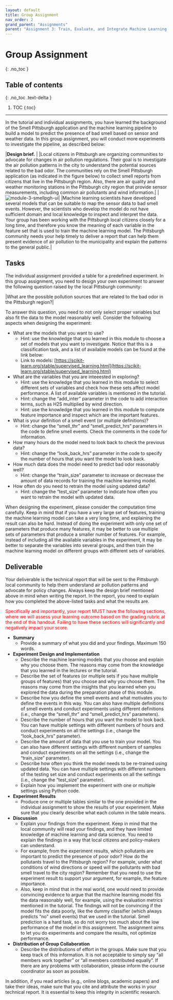 ```yaml
---
layout: default
title: Group Assignment
nav_order: 2
grand_parent: "Assignments"
parent: "Assignment 3: Train, Evaluate, and Integrate Machine Learning Models"
---
```


# Group Assignment
{: .no_toc }

## Table of contents
{: .no_toc .text-delta }

1. TOC
{:toc}
---

In the tutorial and individual assignments, you have learned the background of the Smell Pittsburgh application and the machine learning pipeline to build a model to predict the presence of bad smell based on sensor and weather data. In this group assignment, you will conduct more experiments to investigate the pipeline, as described below:

|**Design brief.** |
|Local citizens in Pittsburgh are organizing communities to advocate for changes in air pollution regulations. Their goal is to investigate the air pollution patterns in the city to understand the potential sources related to the bad odor. The communities rely on the Smell Pittsburgh application (as indicated in the figure below) to collect smell reports from citizens that live in the Pittsburgh region. Also, there are air quality and weather monitoring stations in the Pittsburgh city region that provide sensor measurements, including common air pollutants and wind information.|
|![module-3-smellpgh-ui]({{site.baseurl}}/assets/images/module-3-smellpgh-ui.png)|
|Machine learning scientists have developed several models that can be suitable to map the sensor data to bad smell events. However, the scientists who develop the model do not have sufficient domain and local knowledge to inspect and interpret the data. Your group has been working with the Pittsburgh local citizens closely for a long time, and therefore you know the meaning of each variable in the feature set that is used to train the machine learning model. The Pittsburgh community needs your help timely to deliver a report that can help them present evidence of air pollution to the municipality and explain the patterns to the general public.|

## Tasks

The individual assignment provided a table for a predefined experiment. In this group assignment, you need to design your own experiment to answer the following question raised by the local Pittsburgh community:

|What are the possible pollution sources that are related to the bad odor in the Pittsburgh region?|

To answer this question, you need to not only select proper variables but also fit the data to the model reasonably well. Consider the following aspects when designing the experiment:

- What are the models that you want to use?
  - Hint: use the knowledge that you learned in this module to choose a set of models that you want to investigate. Notice that this is a classification task, and a list of available models can be found at the link below:
  - Link to models: [https://scikit-learn.org/stable/supervised_learning.html](https://scikit-learn.org/stable/supervised_learning.html)
- What are the variables that you are inteeested in exploring?
  - Hint: use the knowledge that you learned in this module to select different sets of variables and check how these sets affect model performance. A list of available variables is mentioned in the tutorial.
  - Hint: change the “add_inter” parameter in the code to add interaction terms, such as H2S multiplied by wind direction.
  - Hint: use the knowledge that you learned in this module to compute feature importance and inspect which are the important features.
- What is your definition of a smell event (or multiple definitions)?
  - Hint: change the “smell_thr” and “smell_predict_hrs” parameters in the code to define smell events. Check the comments in the code for information.
- How many hours do the model need to look back to check the previous data?
  - Hint: change the “look_back_hrs” parameter in the code to specify the number of hours that you want the model to look back.
- How much data does the model need to predict bad odor reasonably well?
  - Hint: change the “train_size” parameter to increase or decrease the amount of data records for training the machine learning model.
- How often do you need to retrain the model using updated data?
  - Hint: change the “test_size” parameter to indicate how often you want to retrain the model with updated data.

When designing the experiment, please consider the computation time carefully. Keep in mind that if you have a very large set of features, training the machine learning model can take a very long time, and explaining the result can also be hard. Instead of doing the experiment with only one set of parameters that produce many features, it may be better to use multiple sets of parameters that produce a smaller number of features. For example, instead of including all the available variables in the experiment, it may be better to separate the variables into several groups, and then train the machine learning model on different groups with different sets of variables.

## Deliverable

Your deliverable is the technical report that will be sent to the Pittsburgh local community to help them understand air pollution patterns and advocate for policy changes. Always keep the design brief mentioned above in mind when writing the report. In the report, you need to explain how you completed the above-listed tasks and what the results are.

<p style="color:red">Specifically and importantly, your report MUST have the following sections, where we will assess your learning outcome based on the grading rubric at the end of this handout. Failing to have these sections will significantly and negatively impact your score.</p>

- **Summary**
    - Provide a summary of what you did and your findings. Maximum 150 words.
- **Experiment Design and Implementation**
  - Describe the machine learning models that you choose and explain why you choose them. The reasons may come from the knowledge that you learned in the lectures or the tutorial.
  - Describe the set of features (or multiple sets if you have multiple groups of features) that you choose and why you choose them. The reasons may come from the insights that you learned when you explored the data during the preparation phase of this module.
  - Describe how you define the smell events and what motivates you to define the events in this way. You can also have multiple definitions of smell events and conduct experiments using different definitions (i.e., change the “smell_thr” and “smell_predict_hrs” parameters).
  - Describe the number of hours that you want the model to look back. You can have multiple settings with different numbers of hours and conduct experiments on all the settings (i.e., change the “look_back_hrs” parameter).
  - Describe the amount of data that you use to train your model. You can also have different settings with different numbers of samples and conduct experiments on all the settings (i.e., change the “train_size” parameter).
  - Describe how often you think the model needs to be re-trained using updated data. You can have multiple settings with different numbers of the testing set size and conduct experiments on all the settings (i.e., change the “test_size” parameter).
  - Explain how you implement the experiment with one or multiple settings using Python code.
- **Experiment Results**
  - Produce one or multiple tables similar to the one provided in the individual assignment to show the results of your experiment. Make sure that you clearly describe what each column in the table means.
- **Discussion**
  - Explain your findings from the experiment. Keep in mind that the local community will read your findings, and they have limited knowledge of machine learning and data science. You need to explain the findings in a way that local citizens and policy-makers can understand.
  - For example, from the experiment results, which pollutants are important to predict the presence of poor odor? How do the pollutants travel to the Pittsburgh region? For example, under what conditions of wind directions or speed will the pollutants with bad smell travel to the city region? Remember that you need to use the experiment result to support your argument, for example, the feature importance.
  - Also, keep in mind that in the real world, one would need to provide convincing evidence to argue that the machine learning model fits the data reasonably well, for example, using the evaluation metrics mentioned in the tutorial. The findings will not be convincing if the model fits the data poorly, like the dummy classifier (which always predicts “no” smell events) that we used in the tutorial. Smell prediction is a hard task, so do not worry too much about the low performance of the model in this assignment. The assignment aims to let you do experiments and compare the results, not optimize performance.
- **Distribution of Group Collaboration**
  - Describe the distributions of effort in the groups. Make sure that you keep track of this information. It is not acceptable to simply say “all members work together” or “all members contributed equally”. If there are any problems with collaboration, please inform the course coordinator as soon as possible.

In addition, if you read articles (e.g., online blogs, academic papers) and take their ideas, make sure that you cite and attribute the works in your technical report. It is essential to keep this integrity in scientific research.
